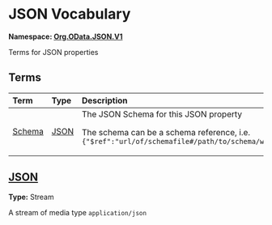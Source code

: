 # JSON Vocabulary
**Namespace: [Org.OData.JSON.V1](Org.OData.JSON.V1.xml)**

Terms for JSON properties


## Terms

Term|Type|Description
:---|:---|:----------
[Schema](Org.OData.JSON.V1.xml#L67)|[JSON](#JSON)|<a name="Schema"></a>The JSON Schema for this JSON property<p>The schema can be a schema reference, i.e. `{"$ref":"url/of/schemafile#/path/to/schema/within/schemafile"}`</p>

## <a name="JSON"></a>[JSON](Org.OData.JSON.V1.xml#L75)
**Type:** Stream

A stream of media type `application/json`
